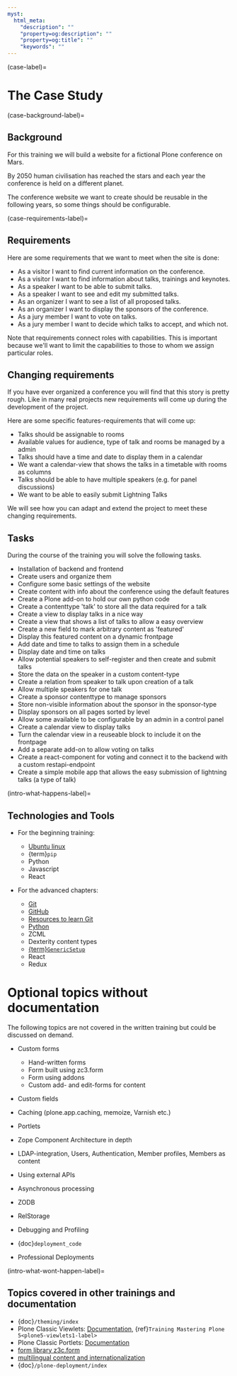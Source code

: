 ```yaml
---
myst:
  html_meta:
    "description": ""
    "property=og:description": ""
    "property=og:title": ""
    "keywords": ""
---
```


(case-label)=

# The Case Study

(case-background-label)=

## Background

For this training we will build a website for a fictional Plone conference on Mars.

By 2050 human civilisation has reached the stars and each year the conference is held on a different planet.

The conference website we want to create should be reusable in the following years, so some things should be configurable.

(case-requirements-label)=

## Requirements

Here are some requirements that we want to meet when the site is done:

- As a visitor I want to find current information on the conference.
- As a visitor I want to find information about talks, trainings and keynotes.
- As a speaker I want to be able to submit talks.
- As a speaker I want to see and edit my submitted talks.
- As an organizer I want to see a list of all proposed talks.
- As an organizer I want to display the sponsors of the conference.
- As a jury member I want to vote on talks.
- As a jury member I want to decide which talks to accept, and which not.

Note that requirements connect roles with capabilities.
This is important because we'll want to limit the capabilities to those to whom we assign particular roles.

## Changing requirements

If you have ever organized a conference you will find that this story is pretty rough.
Like in many real projects new requirements will come up during the development of the project.

Here are some specific features-requirements that will come up:

- Talks should be assignable to rooms
- Available values for audience, type of talk and rooms be managed by a admin
- Talks should have a time and date to display them in a calendar
- We want a calendar-view that shows the talks in a timetable with rooms as columns
- Talks should be able to have multiple speakers (e.g. for panel discussions)
- We want to be able to easily submit Lightning Talks

We will see how you can adapt and extend the project to meet these changing requirements.

## Tasks

During the course of the training you will solve the following tasks.

- Installation of backend and frontend
- Create users and organize them
- Configure some basic settings of the website
- Create content with info about the conference using the default features
- Create a Plone add-on to hold our own python code
- Create a contenttype 'talk' to store all the data required for a talk
- Create a view to display talks in a nice way
- Create a view that shows a list of talks to allow a easy overview
- Create a new field to mark arbitrary content as 'featured'
- Display this featured content on a dynamic frontpage
- Add date and time to talks to assign them in a schedule
- Display date and time on talks
- Allow potential speakers to self-register and then create and submit talks
- Store the data on the speaker in a custom content-type
- Create a relation from speaker to talk upon creation of a talk
- Allow multiple speakers for one talk
- Create a sponsor contenttype to manage sponsors
- Store non-visible information about the sponsor in the sponsor-type
- Display sponsors on all pages sorted by level
- Allow some available to be configurable by an admin in a control panel
- Create a calendar view to display talks
- Turn the calendar view in a reuseable block to include it on the frontpage
- Add a separate add-on to allow voting on talks
- Create a react-component for voting and connect it to the backend with a custom restapi-endpoint
- Create a simple mobile app that allows the easy submission of lightning talks (a type of talk)

(intro-what-happens-label)=

## Technologies and Tools

- For the beginning training:

  - [Ubuntu linux](https://ubuntu.com/)
  - {term}`pip`
  - Python
  - Javascript
  - React

- For the advanced chapters:

  - [Git](https://git-scm.com/)
  - [GitHub](https://github.com)
  - [Resources to learn Git](https://docs.github.com/en/get-started/quickstart/set-up-git)
  - [Python](https://www.python.org)
  - ZCML
  - Dexterity content types
  - [{term}`GenericSetup`](https://5.docs.plone.org/develop/addons/components/genericsetup.html)
  - React
  - Redux



# Optional topics without documentation

The following topics are not covered in the written training but could be discussed on demand.

- Custom forms

  - Hand-written forms
  - Form built using zc3.form
  - Form using addons
  - Custom add- and edit-forms for content

- Custom fields

- Caching (plone.app.caching, memoize, Varnish etc.)

- Portlets

- Zope Component Architecture in depth

- LDAP-integration, Users, Authentication, Member profiles, Members as content

- Using external APIs

- Asynchronous processing

- ZODB

- RelStorage

- Debugging and Profiling

- {doc}`deployment_code`

- Professional Deployments


(intro-what-wont-happen-label)=

## Topics covered in other trainings and documentation

- {doc}`/theming/index`
- Plone Classic Viewlets: [Documentation](https://5.docs.plone.org/develop/plone/views/viewlets.html), {ref}`Training Mastering Plone 5<plone5-viewlets1-label>`
- Plone Classic Portlets: [Documentation](https://5.docs.plone.org/develop/plone/functionality/portlets.html)
- [form library z3c.form](https://5.docs.plone.org/develop/plone/forms/z3c.form.html)
- [multilingual content and internationalization](https://5.docs.plone.org/develop/plone/i18n/index.html)
- {doc}`/plone-deployment/index`
